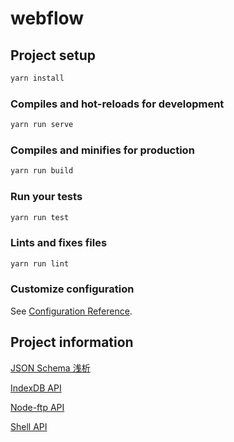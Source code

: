 # webflow

## Project setup

```bash
yarn install
```

### Compiles and hot-reloads for development

```bash
yarn run serve
```

### Compiles and minifies for production

```bash
yarn run build
```

### Run your tests

```bash
yarn run test
```

### Lints and fixes files

```bash
yarn run lint
```

### Customize configuration

See [Configuration Reference](https://cli.vuejs.org/config/).

## Project information

[JSON Schema 浅析](./docs/JSONSchema.md)

[IndexDB API](https://wangdoc.com/javascript/bom/indexeddb.html)

[Node-ftp API](https://github.com/mscdex/node-ftp)

[Shell API](http://documentup.com/shelljs/shelljs)
